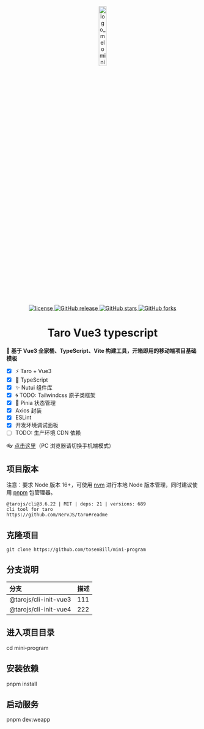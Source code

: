 <div align="center">
	<img src="src/assets/icon/taro-icon.jpg" alt="logo_melomini" style="width:20%;" />
</div>

<div align="center">
	<a href="https://github.com/yulimchen/vue3-h5-template/blob/master/LICENSE">
    <img src="https://img.shields.io/github/license/yulimchen/vue3-h5-template.svg?style=flat-square" alt="license">
  </a>
  <a href="https://github.com/yulimchen/vue3-h5-template/releases">
    <img src="https://img.shields.io/github/release/yulimchen/vue3-h5-template.svg?style=flat-square" alt="GitHub release">
  </a>
  <a href="https://github.com/yulimchen/vue3-h5-template">
    <img src="https://img.shields.io/github/stars/yulimchen/vue3-h5-template?style=flat-square" alt="GitHub stars">
  </a>
  <a href="https://github.com/yulimchen/vue3-h5-template">
    <img src="https://img.shields.io/github/forks/yulimchen/vue3-h5-template?style=flat-square" alt="GitHub forks">
  </a>
</div>

<h1 align="center">Taro Vue3 typescript</h1>

**🌱 基于 Vue3 全家桶、TypeScript、Vite 构建工具，开箱即用的移动端项目基础模板**

- [x] ⚡ Taro + Vue3
- [x] 🍕 TypeScript
- [x] ✨ Nutui 组件库
- [x] 🌀 TODO: Tailwindcss 原子类框架
- [x] 🍍 Pinia 状态管理
- [x] Axios 封装
- [x] ESLint
- [x] 开发环境调试面板
- [ ] TODO: 生产环境 CDN 依赖

👓 [点击这里](https://github.com/tosenBill/mini-program/)（PC 浏览器请切换手机端模式）

## 项目版本

注意：要求 Node 版本 16+，可使用 [nvm](https://github.com/nvm-sh/nvm#installing-and-updating) 进行本地 Node 版本管理，同时建议使用 [pnpm](https://pnpm.io/zh/installation) 包管理器。

```
@tarojs/cli@3.6.22 | MIT | deps: 21 | versions: 689
cli tool for taro
https://github.com/NervJS/taro#readme

```

## 克隆项目

```
git clone https://github.com/tosenBill/mini-program
```

## 分支说明

| 分支                  | 描述 |
| :-------------------- | :--- |
| @tarojs/cli-init-vue3 | 111  |
| @tarojs/cli-init-vue4 | 222  |

## 进入项目目录

cd mini-program

## 安装依赖

pnpm install

## 启动服务

pnpm dev:weapp

```

```
